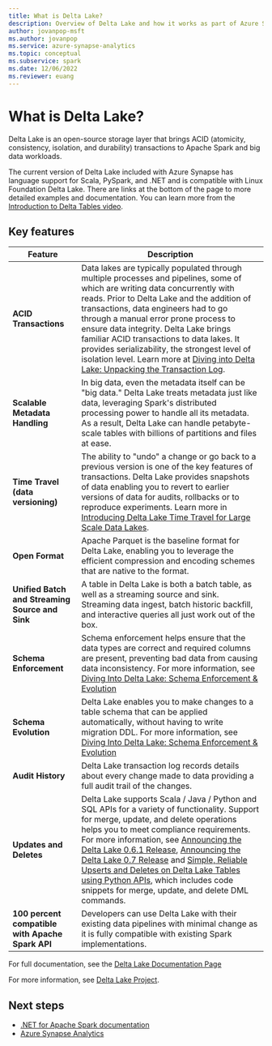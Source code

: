 ```yaml
---
title: What is Delta Lake? 
description: Overview of Delta Lake and how it works as part of Azure Synapse Analytics
author: jovanpop-msft
ms.author: jovanpop
ms.service: azure-synapse-analytics
ms.topic: conceptual 
ms.subservice: spark
ms.date: 12/06/2022
ms.reviewer: euang
---
```


# What is Delta Lake?

Delta Lake is an open-source storage layer that brings ACID (atomicity, consistency, isolation, and durability) transactions to Apache Spark and big data workloads.

The current version of Delta Lake included with Azure Synapse has language support for Scala, PySpark, and .NET and is compatible with Linux Foundation Delta Lake. There are links at the bottom of the page to more detailed examples and documentation. You can learn more from the [Introduction to Delta Tables video](https://www.youtube.com/watch?v=B_wyRXlLKok).

## Key features

| Feature | Description |
| --- | --- |
| **ACID Transactions** | Data lakes are typically populated through multiple processes and pipelines, some of which are writing data concurrently with reads. Prior to Delta Lake and the addition of transactions, data engineers had to go through a manual error prone process to ensure data integrity. Delta Lake brings familiar ACID transactions to data lakes. It provides serializability, the strongest level of isolation level. Learn more at [Diving into Delta Lake: Unpacking the Transaction Log](https://databricks.com/blog/2019/08/21/diving-into-delta-lake-unpacking-the-transaction-log.html).|
| **Scalable Metadata Handling** | In big data, even the metadata itself can be "big data." Delta Lake treats metadata just like data, leveraging Spark's distributed processing power to handle all its metadata. As a result, Delta Lake can handle petabyte-scale tables with billions of partitions and files at ease. |
| **Time Travel (data versioning)** | The ability to "undo" a change or go back to a previous version is one of the key features of transactions. Delta Lake provides snapshots of data enabling you to revert to earlier versions of data for audits, rollbacks or to reproduce experiments. Learn more in [Introducing Delta Lake Time Travel for Large Scale Data Lakes](https://databricks.com/blog/2019/02/04/introducing-delta-time-travel-for-large-scale-data-lakes.html). |
| **Open Format** | Apache Parquet is the baseline format for Delta Lake, enabling you to leverage the efficient compression and encoding schemes that are native to the format. |
| **Unified Batch and Streaming Source and Sink** | A table in Delta Lake is both a batch table, as well as a streaming source and sink. Streaming data ingest, batch historic backfill, and interactive queries all just work out of the box. |
| **Schema Enforcement** | Schema enforcement helps ensure that the data types are correct and required columns are present, preventing bad data from causing data inconsistency. For more information, see [Diving Into Delta Lake: Schema Enforcement & Evolution](https://databricks.com/blog/2019/09/24/diving-into-delta-lake-schema-enforcement-evolution.html) |
| **Schema Evolution** | Delta Lake enables you to make changes to a table schema that can be applied automatically, without having to write migration DDL. For more information, see [Diving Into Delta Lake: Schema Enforcement & Evolution](https://databricks.com/blog/2019/09/24/diving-into-delta-lake-schema-enforcement-evolution.html) |
| **Audit History** | Delta Lake transaction log records details about every change made to data providing a full audit trail of the changes. |
| **Updates and Deletes** | Delta Lake supports Scala / Java / Python and SQL APIs for a variety of functionality. Support for merge, update, and delete operations helps you to meet compliance requirements. For more information, see [Announcing the Delta Lake 0.6.1 Release](https://github.com/delta-io/delta/releases/tag/v0.6.1),  [Announcing the Delta Lake 0.7 Release](https://github.com/delta-io/delta/releases/tag/v0.7.0) and [Simple, Reliable Upserts and Deletes on Delta Lake Tables using Python APIs](https://databricks.com/blog/2019/10/03/simple-reliable-upserts-and-deletes-on-delta-lake-tables-using-python-apis.html), which includes code snippets for merge, update, and delete DML commands. |
| **100 percent compatible with Apache Spark API** | Developers can use Delta Lake with their existing data pipelines with minimal change as it is fully compatible with existing Spark implementations. |

For full documentation, see the [Delta Lake Documentation Page](https://docs.delta.io/latest/delta-intro.html)

For more information, see [Delta Lake Project](https://github.com/delta-io/delta).

## Next steps

- [.NET for Apache Spark documentation](/previous-versions/dotnet/spark/what-is-apache-spark-dotnet)
- [Azure Synapse Analytics](../index.yml)
